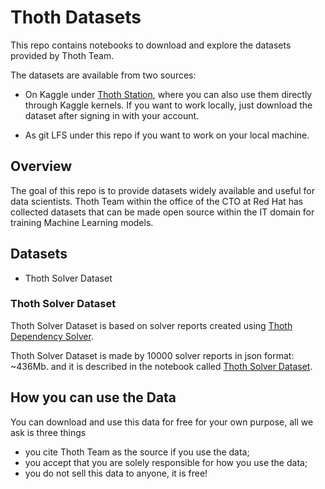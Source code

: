 # Thoth Datasets

This repo contains notebooks to download and explore the datasets provided by Thoth Team.

The datasets are available from two sources:

- On Kaggle under [Thoth Station](https://www.kaggle.com/thothstation/datasets), where you can also use them directly through Kaggle kernels.
If you want to work locally, just download the dataset after signing in with your account.

- As git LFS under this repo if you want to work on your local machine.

## Overview

The goal of this repo is to provide datasets widely available and useful for data scientists.
Thoth Team within the office of the CTO at Red Hat has collected datasets that can be made open source within the IT domain for training Machine Learning models.

## Datasets

- Thoth Solver Dataset

### Thoth Solver Dataset

Thoth Solver Dataset is based on solver reports created using [Thoth Dependency Solver](https://github.com/thoth-station/solver).

Thoth Solver Dataset is made by 10000 solver reports in json format: ~436Mb.
and it is described in the notebook called [Thoth Solver Dataset](https://github.com/thoth-station/datasets/blob/master/notebooks/thoth-solver-dataset/ThothSolverDataset.ipynb).

## How you can use the Data

You can download and use this data for free for your own purpose, all we ask is three things

- you cite Thoth Team as the source if you use the data;
- you accept that you are solely responsible for how you use the data;
- you do not sell this data to anyone, it is free!
